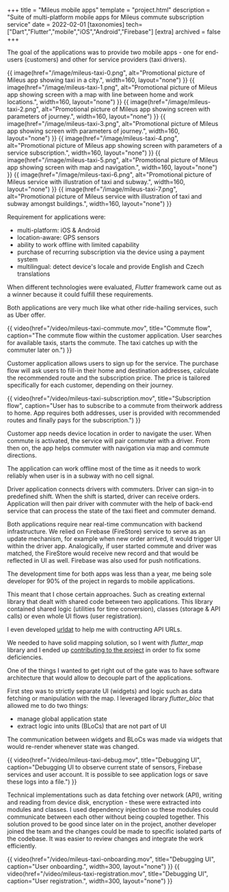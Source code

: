 +++
title = "Mileus mobile apps"
template = "project.html"
description = "Suite of multi-platform mobile apps for Mileus commute subscription service"
date = 2022-02-01
[taxonomies]
tech=["Dart","Flutter","mobile","iOS","Android","Firebase"]
[extra]
archived = false
+++

The goal of the applications was to provide two mobile apps - one for end-users (customers) and other for service providers (taxi drivers).

<div class="row wrap">
  {{ image(href="/image/mileus-taxi-0.png", alt="Promotional picture of Mileus app showing taxi in a city.", width=160, layout="none") }}
  {{ image(href="/image/mileus-taxi-1.png", alt="Promotional picture of Mileus app showing screen with a map with line between home and work locations.", width=160, layout="none") }}
  {{ image(href="/image/mileus-taxi-2.png", alt="Promotional picture of Mileus app showing screen with parameters of journey.", width=160, layout="none") }}
  {{ image(href="/image/mileus-taxi-3.png", alt="Promotional picture of Mileus app showing screen with parameters of journey.", width=160, layout="none") }}
  {{ image(href="/image/mileus-taxi-4.png", alt="Promotional picture of Mileus app showing screen with parameters of a service subscription.", width=160, layout="none") }}
  {{ image(href="/image/mileus-taxi-5.png", alt="Promotional picture of Mileus app showing screen with map and navigation.", width=160, layout="none") }}
  {{ image(href="/image/mileus-taxi-6.png", alt="Promotional picture of Mileus service with illustration of taxi and subway.", width=160, layout="none") }}
  {{ image(href="/image/mileus-taxi-7.png", alt="Promotional picture of Mileus service with illustration of taxi and subway amongst buildings.", width=160, layout="none") }}
</div>

Requirement for applications were:

* multi-platform: iOS & Android
* location-aware: GPS sensors
* ability to work offline with limited capability
* purchase of recurring subscription via the device using a payment system
* multilingual: detect device's locale and provide English and Czech translations

When different technologies were evaluated, *Flutter* framework came out as a winner because it could fulfill these requirements.

Both applications are very much like what other ride-hailing services, such as Uber offer.

{{ video(href="/video/mileus-taxi-commute.mov", title="Commute flow", caption="The commute flow within the customer application. User searches for available taxis, starts the commute. The taxi catches up with the commuter later on.") }}

Customer application allows users to sign up for the service. The purchase flow will ask users to fill-in their home and destination addresses, calculate the recommended route and the subscription price. The price is tailored specifically for each customer, depending on their journey.

{{ video(href="/video/mileus-taxi-subscription.mov", title="Subscription flow", caption="User has to subscribe to a commute from theirwork address to home. App requires both addresses, user is provided with recommended routes and finally pays for the subscription.") }}

Customer app needs device location in order to navigate the user. When commute is activated, the service will pair commuter with a driver. From then on, the app helps commuter with navigation via map and commute directions.

The application can work offline most of the time as it needs to work reliably when user is in a subway with no cell signal.

Driver application connects drivers with commuters. Driver can sign-in to predefined shift. When the shift is started, driver can receive orders. Application will then pair driver with commuter with the help of back-end service that can process the state of the taxi fleet and commuter demand.

Both applications require near real-time communcation with backend infrastructure. We relied on Firebase (FireStore) service to serve as an update mechanism, for example when new order arrived, it would trigger UI within the driver app. Analogically, if user started commute and driver was matched, the FireStore would receive new record and that would be reflected in UI as well.
Firebase was also used for push notifications.

The development time for both apps was less than a year, me being sole developer for 90% of the project in regards to mobile applications.

This meant that I chose certain approaches. Such as creating external library that dealt with shared code between two applications. This library contained shared logic (utilities for time conversion), classes (storage & API calls) or even whole UI flows (user registration).

I even developed [urldat](https://github.com/comatory/urldat) to help me with contructing API URLs.

We needed to have solid mapping solution, so I went with *flutter_map* library and I ended up [contributing to the project](https://github.com/fleaflet/flutter_map/pulls?q=is%3Apr+author%3Acomatory+is%3Aclosed) in order to fix some deficiencies.

One of the things I wanted to get right out of the gate was to have software architecture that would allow to decouple part of the applications.

First step was to strictly separate UI (widgets) and logic such as data fetching or manipulation with the map. I leveraged library *flutter_bloc* that allowed me to do two things:

* manage global application state
* extract logic into units (BLoCs) that are not part of UI

The communication between widgets and BLoCs was made via widgets that would re-render whenever state was changed.

{{ video(href="/video/mileus-taxi-debug.mov", title="Debugging UI", caption="Debugging UI to observe current state of sensors, Firebase services and user account. It is possible to see application logs or save these logs into a file.") }}

Technical implementations such as data fetching over network (API), writing and reading from device disk, encryption - these were extracted into modules and classes. I used dependency injection so these modules could communicate between each other without being coupled together.
This solution proved to be good since later on in the project, another developer joined the team and the changes could be made to specific isolated parts of the codebase. It was easier to review changes and integrate the work efficiently.

<div class="row wrap centered">
    {{ video(href="/video/mileus-taxi-onboarding.mov", title="Debugging UI", caption="User onboarding.", width=300, layout="none") }}
    {{ video(href="/video/mileus-taxi-registration.mov", title="Debugging UI", caption="User registration.", width=300, layout="none") }}
</div>

